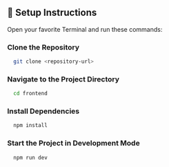 ## 🔧 **Setup Instructions**

Open your favorite Terminal and run these commands:

### Clone the Repository

```bash
  git clone <repository-url> 
```

### Navigate to the Project Directory

```bash
  cd frontend
```

### Install Dependencies

```bash
  npm install
```
### Start the Project in Development Mode

```bash
  npm run dev 
```
